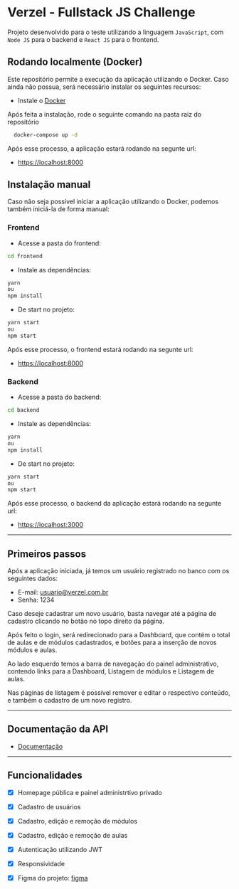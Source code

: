 
# Verzel - Fullstack JS Challenge

Projeto desenvolvido para o teste utilizando a linguagem `JavaScript`, com `Node JS` para o backend e `React JS` para o frontend.



## Rodando localmente (Docker)

Este repositório permite a execução da aplicação utilizando o Docker. Caso ainda não possua, será necessário instalar os seguintes recursos:
- Instale o [Docker](https://docs.docker.com/engine/install/)

Após feita a instalação, rode o seguinte comando na pasta raiz do repositório

```bash
  docker-compose up -d
```
Após esse processo, a aplicação estará rodando na segunte url:
- <https://localhost:8000>
## Instalação manual

Caso não seja possível iniciar a aplicação utilizando o Docker, podemos também iniciá-la de forma manual:

### Frontend

- Acesse a pasta do frontend:

```bash
cd frontend
```

- Instale as dependências:

```bash
yarn
ou
npm install
```
- De start no projeto:

```bash
yarn start
ou
npm start
```
Após esse processo, o frontend estará rodando na segunte url:
- <https://localhost:8000>

### Backend

- Acesse a pasta do backend:

```bash
cd backend
```

- Instale as dependências:

```bash
yarn
ou
npm install
```
- De start no projeto:

```bash
yarn start
ou
npm start
```
Após esse processo, o backend da aplicação estará rodando na segunte url:
- <https://localhost:3000>

***

## Primeiros passos

Após a aplicação iniciada, já temos um usuário registrado no banco com os seguintes dados:
- E-mail: usuario@verzel.com.br
- Senha: 1234

Caso deseje cadastrar um novo usuário, basta navegar até a página de cadastro clicando no botão no topo direito da página.

Após feito o login, será redirecionado para a Dashboard, que contém o total de aulas e de módulos cadastrados, e botões para a inserção de novos módulos e aulas.

Ao lado esquerdo temos a barra de navegação do painel administrativo, contendo links para a Dashboard, Listagem de módulos e Listagem de aulas.

Nas páginas de listagem é possível remover e editar o respectivo conteúdo, e também o cadastro de um novo registro.

***
## Documentação da API

- [Documentação](https://github.com/gustavoluigi/verzel/tree/main/backend)

***
## Funcionalidades

- [x]  Homepage pública e painel administrtivo privado
- [x]  Cadastro de usuários
- [x]  Cadastro, edição e remoção de módulos
- [x]  Cadastro, edição e remoção de aulas
- [x]  Autenticação utilizando JWT
- [x]  Responsividade
- [x]  Figma do projeto: [figma](https://www.figma.com/proto/29b7H0ya4V6uzOctqc6Uxt/Teste-Verzel?page-id=0%3A1&node-id=2%3A112&viewport=241%2C48%2C0.1&scaling=min-zoom)

